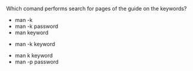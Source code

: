 Which comand performs search for pages of the guide on the keywords?

* man -k 
* man -k password
* man keyword
+ man -k keyword
* man k keyword
* man -p password
